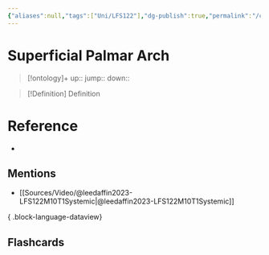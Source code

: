 ```yaml
---
{"aliases":null,"tags":["Uni/LFS122"],"dg-publish":true,"permalink":"/cards/superficial-palmar-arch/","dgPassFrontmatter":true}
---
```


# Superficial Palmar Arch

> [!ontology]+
> up:: 
> jump:: 
> down:: 

> [!Definition] Definition

# Reference

- 

## Mentions

- [[Sources/Video/@leedaffin2023-LFS122M10T1Systemic\|@leedaffin2023-LFS122M10T1Systemic]]

{ .block-language-dataview}

## Flashcards